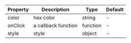 | Property       | Description           | Type             | Default       |
|------------|----------------|------------------|--------------|
| color      | hex color | string | -  |
| onClick   | a callback function  | function    | -           |
| style    | style       | object | - |

